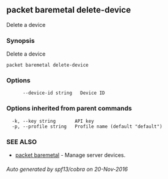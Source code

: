 ## packet baremetal delete-device

Delete a device

### Synopsis


Delete a device

```
packet baremetal delete-device
```

### Options

```
      --device-id string   Device ID
```

### Options inherited from parent commands

```
  -k, --key string       API key
  -p, --profile string   Profile name (default "default")
```

### SEE ALSO
* [packet baremetal](packet_baremetal.md)	 - Manage server devices.

###### Auto generated by spf13/cobra on 20-Nov-2016
